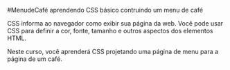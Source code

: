 #MenudeCafé
aprendendo CSS básico contruindo um menu de café

CSS informa ao navegador como exibir sua página da web. Você pode usar CSS para definir a cor, fonte, tamanho e outros aspectos dos elementos HTML.

Neste curso, você aprenderá CSS projetando uma página de menu para a página de um café.